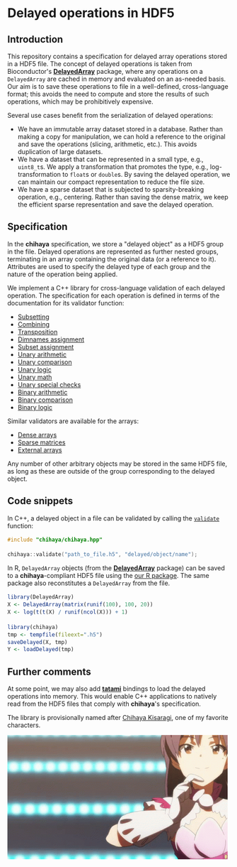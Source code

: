 # Delayed operations in HDF5

## Introduction

This repository contains a specification for delayed array operations stored in a HDF5 file.
The concept of delayed operations is taken from Bioconductor's [**DelayedArray**](https://bioconductor.org/packages/DelayedArray) package,
where any operations on a `DelayedArray` are cached in memory and evaluated on an as-needed basis.
Our aim is to save these operations to file in a well-defined, cross-language format;
this avoids the need to compute and store the results of such operations, which may be prohibitively expensive.

Several use cases benefit from the serialization of delayed operations:

- We have an immutable array dataset stored in a database.
  Rather than making a copy for manipulation, we can hold a reference to the original and save the operations (slicing, arithmetic, etc.).
  This avoids duplication of large datasets.
- We have a dataset that can be represented in a small type, e.g., `uint8_t`s.
  We apply a transformation that promotes the type, e.g., log-transformation to `float`s or `double`s.
  By saving the delayed operation, we can maintain our compact representation to reduce the file size.
- We have a sparse dataset that is subjected to sparsity-breaking operation, e.g., centering.
  Rather than saving the dense matrix, we keep the efficient sparse representation and save the delayed operation.

## Specification

In the **chihaya** specification, we store a "delayed object" as a HDF5 group in the file.
Delayed operations are represented as further nested groups, terminating in an array containing the original data (or a reference to it).
Attributes are used to specify the delayed type of each group and the nature of the operation being applied.

We implement a C++ library for cross-language validation of each delayed operation.
The specification for each operation is defined in terms of the documentation for its validator function:

- [Subsetting](https://ltla.github.io/chihaya/subset_8hpp.html)
- [Combining](https://ltla.github.io/chihaya/combine_8hpp.html)
- [Transposition](https://ltla.github.io/chihaya/transpose_8hpp.html)
- [Dimnames assignment](https://ltla.github.io/chihaya/dimnames_8hpp.html)
- [Subset assignment](https://ltla.github.io/chihaya/subset__assignment_8hpp.html)
- [Unary arithmetic](https://ltla.github.io/chihaya/unary__arithmetic_8hpp.html)
- [Unary comparison](https://ltla.github.io/chihaya/unary__comparison_8hpp.html)
- [Unary logic](https://ltla.github.io/chihaya/unary__logic_8hpp.html)
- [Unary math](https://ltla.github.io/chihaya/unary__math_8hpp.html)
- [Unary special checks](https://ltla.github.io/chihaya/unary__special__checks_8hpp.html)
- [Binary arithmetic](https://ltla.github.io/chihaya/binary__arithmetic_8hpp.html)
- [Binary comparison](https://ltla.github.io/chihaya/binary__comparison_8hpp.html)
- [Binary logic](https://ltla.github.io/chihaya/binary__logic_8hpp.html)

Similar validators are available for the arrays:

- [Dense arrays](https://ltla.github.io/chihaya/dense__array_8hpp.html)
- [Sparse matrices](https://ltla.github.io/chihaya/sparse__matrix_8hpp.html)
- [External arrays](https://ltla.github.io/chihaya/external_8hpp.html)

Any number of other arbitrary objects may be stored in the same HDF5 file, as long as these are outside of the group corresponding to the delayed object.

## Code snippets

In C++, a delayed object in a file can be validated by calling the [`validate`](https://ltla.github.io/chihaya/validate_8hpp.html) function:

```cpp
#include "chihaya/chihaya.hpp"

chihaya::validate("path_to_file.h5", "delayed/object/name");
```

In R, `DelayedArray` objects (from the [**DelayedArray**](https://bioconductor.org/packages/DelayedArray) package)
can be saved to a **chihaya**-compliant HDF5 file using the [our R package](https://github.com/LTLA/chihaya-R).
The same package also reconstitutes a `DelayedArray` from the file.

```r
library(DelayedArray)
X <- DelayedArray(matrix(runif(100), 100, 20)) 
X <- log(t(t(X) / runif(ncol(X))) + 1) 

library(chihaya)
tmp <- tempfile(fileext=".h5")
saveDelayed(X, tmp)
Y <- loadDelayed(tmp)
```

## Further comments

At some point, we may also add [**tatami**](https://github.com/LTLA/tatami) bindings to load the delayed operations into memory.
This would enable C++ applications to natively read from the HDF5 files that comply with **chihaya**'s specification.

The library is provisionally named after [Chihaya Kisaragi](https://myanimelist.net/character/10369/Chihaya_Kisaragi), one of my favorite characters.

![Chihaya GIF](https://raw.githubusercontent.com/LTLA/acceptable-anime-gifs/master/registry/10278_Idolmaster/0001.gif)
